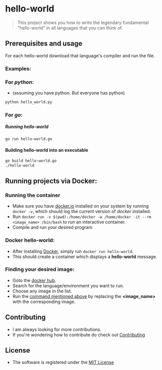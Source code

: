 # hello-world

>This project shows you how to write the legendary fundamental "hello-world" in
>all languages that you can think of.


## Prerequisites and usage
For each hello-world download that language's compiler and run the file.

### Examples: 

### For *python*:
- (assuming you have python. But everyone has python)
```bash
python hello_world.py 
```

### For *go*:
##### Running hello-world

```bash
go run hello-world.go
```

#### Building hello-world into an executable
```bash
go build hello-world.go
./hello-world
```

## Running projects via Docker:

### Running the container
- Make sure you have [docker.io](https://www.docker.com/) installed on your system by running `docker -v`, which should log the current version of *docker* installed.
- Run `docker run -v $(pwd):/home/docker -w /home/docker -it --rm <image_name> /bin/bash` to run an interactive container.
- Compile and run your desired program

### Docker hello-world:
- After installing [Docker](https://www.docker.com/), simply run `docker run hello-world`.
- This should create a container which displays a **hello-world** message.

### Finding your desired image:
- Goto the [docker hub](https://hub.docker.com/).
- Search for the language/environment you want to run.
- Choose any image in the list.
- Run the [command mentioned above](https://github.com/akram-rameez/hello-world/blob/master/README.md#running-the-container) by replacing the **<image_name>** with the corresponding image.

## Contributing

- I am always looking for more contributions.
- If you're wondering how to contribute do check out [Contributing](https://github.com/salman-bhai/hello-world/blob/master/CONTRIBUTING.md)

## License

- The software is registered under the [MIT License](https://github.com/salman-bhai/hello-world/blob/master/LICENSE)
